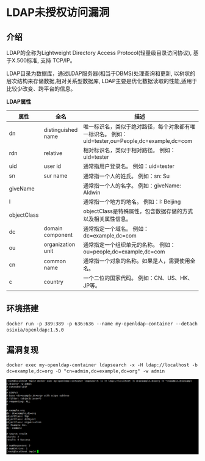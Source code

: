 # LDAP未授权访问漏洞

## 介绍

LDAP的全称为Lightweight Directory Access Protocol(轻量级目录访问协议), 基于X.500标准, 支持 TCP/IP。

LDAP目录为数据库，通过LDAP服务器(相当于DBMS)处理查询和更新, 以树状的层次结构来存储数据,相对关系型数据库, LDAP主要是优化数据读取的性能,适用于比较少改变、跨平台的信息。

**LDAP属性**

| 属性        | 全名               | 描述                                                         |
| ----------- | ------------------ | ------------------------------------------------------------ |
| dn          | distinguished name | 唯一标识名，类似于绝对路径，每个对象都有唯一标识名。 例如：uid=tester,ou=People,dc=example,dc=com |
| rdn         | relative           | 相对标识名，类似于相对路径。 例如：uid=tester                |
| uid         | user id            | 通常指用户登录名。 例如：uid=tester                          |
| sn          | sur name           | 通常指一个人的姓氏。 例如：sn: Su                            |
| giveName    |                    | 通常指一个人的名字。 例如：giveName: Aldwin                  |
| I           |                    | 通常指一个地方的地名。 例如：I: Beijing                      |
| objectClass |                    | objectClass是特殊属性，包含数据存储的方式以及相关属性信息。  |
| dc          | domain component   | 通常指定一个域名。 例如：dc=example,dc=com                   |
| ou          | organization unit  | 通常指定一个组织单元的名称。 例如：ou=people,dc=example,dc=com |
| cn          | common name        | 通常指一个对象的名称。如果是人，需要使用全名。               |
| c           | country            | 一个二位的国家代码。 例如：CN、US、HK、JP等。                |



## 环境搭建

```
docker run -p 389:389 -p 636:636 --name my-openldap-container --detach osixia/openldap:1.5.0
```

## 漏洞复现

```
docker exec my-openldap-container ldapsearch -x -H ldap://localhost -b dc=example,dc=org -D "cn=admin,dc=example,dc=org" -w admin
```

![image-20230129213124693](../../.gitbook/assets/image-20230129213124693.png)